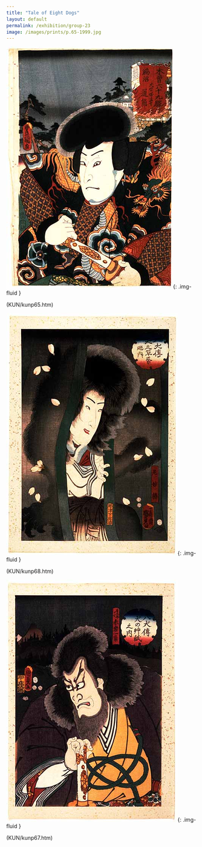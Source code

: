```yaml
---
title: "Tale of Eight Dogs"
layout: default
permalink: /exhibition/group-23
image: /images/prints/p.65-1999.jpg
---
```

![Kunisada Image](/images/prints/p.65-1999.jpg){: .img-fluid }

(KUN/kunp65.htm)

![Kunisada Image](/images/prints/p.68-1999.jpg){: .img-fluid }

(KUN/kunp68.htm)

![Kunisada Image](/images/prints/p.67-1999.jpg){: .img-fluid }

(KUN/kunp67.htm)
